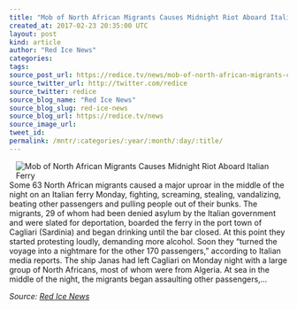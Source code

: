 ```yaml
---
title: "Mob of North African Migrants Causes Midnight Riot Aboard Italian Ferry"
created_at: 2017-02-23 20:35:00 UTC
layout: post
kind: article
author: "Red Ice News"
categories: 
tags: 
source_post_url: https://redice.tv/news/mob-of-north-african-migrants-causes-midnight-riot-aboard-italian-ferry
source_twitter_url: http://twitter.com/redice
source_twitter: redice
source_blog_name: "Red Ice News"
source_blog_slug: red-ice-news
source_blog_url: https://redice.tv/news
source_image_url: 
tweet_id:
permalink: /mntr/:categories/:year/:month/:day/:title/
---
```

<img align="left" hspace="12" alt="Mob of North African Migrants Causes Midnight Riot Aboard Italian Ferry" src="https://rdice.net/a/c/n/17/02232130-italian-police-640x480.9cd7b47f.jpg"> Some 63 North African migrants caused a major uproar in the middle of the night on an Italian ferry Monday, fighting, screaming, stealing, vandalizing, beating other passengers and pulling people out of their bunks. The migrants, 29 of whom had been denied asylum by the Italian government and were slated for deportation, boarded the ferry in the port town of Cagliari (Sardinia) and began drinking until the bar closed. At this point they started protesting loudly, demanding more alcohol. Soon they “turned the voyage into a nightmare for the other 170 passengers,” according to Italian media reports. The ship Janas had left Cagliari on Monday night with a large group of North Africans, most of whom were from Algeria. At sea in the middle of the night, the migrants began assaulting other passengers,&#8230;<div class="">
    <i>Source: <a href="https://redice.tv/news">Red Ice News</a></i>
</div>
